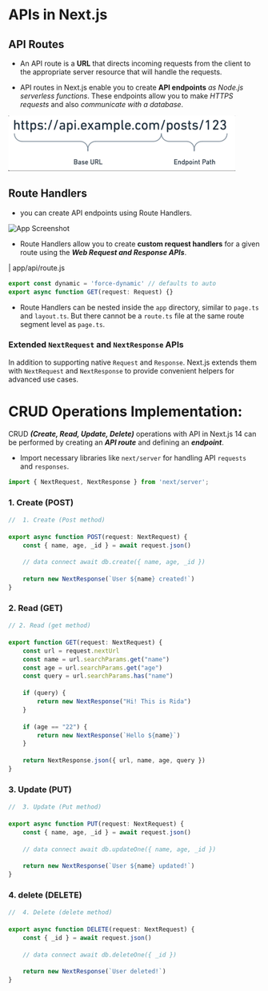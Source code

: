 # APIs in Next.js

## API Routes 
* An API route is a **URL** that directs incoming requests from the client to the appropriate server resource that will handle the requests.

* API routes in Next.js enable you to create **API endpoints** *as Node.js serverless functions*. These endpoints allow you to make *HTTPS requests* and also *communicate with a database*.

![App Screenshot](/step17_api/public/api_3.png)

## Route Handlers
* you can create API endpoints using Route Handlers.

![App Screenshot](/step17_api/public/api_4.avif)

* Route Handlers allow you to create **custom request handlers** for a given route using the ***Web Request and Response APIs***.

| app/api/route.js
``` typescript
export const dynamic = 'force-dynamic' // defaults to auto
export async function GET(request: Request) {}
```

* Route Handlers can be nested inside the `app` directory, similar to `page.ts` and `layout.ts`. But there cannot be a `route.ts` file at the same route segment level as `page.ts`.

### Extended `NextRequest` and `NextResponse` APIs
In addition to supporting native `Request` and `Response`. Next.js extends them with `NextRequest` and `NextResponse` to provide convenient helpers for advanced use cases.

# CRUD Operations Implementation:
CRUD ***(Create, Read, Update, Delete)*** operations with API in Next.js 14 can be performed by creating an ***API route*** and defining an ***endpoint***.

* Import necessary libraries like `next/server` for handling API `requests` and `responses`.

```typescript
import { NextRequest, NextResponse } from 'next/server';
```

### 1. Create (POST)

```typescript
//  1. Create (Post method)

export async function POST(request: NextRequest) {
    const { name, age, _id } = await request.json()

    // data connect await db.create({ name, age, _id })

    return new NextResponse(`User ${name} created!`)
}
```

### 2. Read (GET)

```typescript
// 2. Read (get method)

export function GET(request: NextRequest) {
    const url = request.nextUrl
    const name = url.searchParams.get("name")
    const age = url.searchParams.get("age")
    const query = url.searchParams.has("name")

    if (query) {
        return new NextResponse("Hi! This is Rida")
    }

    if (age == "22") {
        return new NextResponse(`Hello ${name}`)
    }

    return NextResponse.json({ url, name, age, query })
}
```

### 3. Update (PUT)

```typescript
//  3. Update (Put method)

export async function PUT(request: NextRequest) {
    const { name, age, _id } = await request.json()

    // data connect await db.updateOne({ name, age, _id })

    return new NextResponse(`User ${name} updated!`)
}
```

### 4. delete (DELETE)

```typescript
//  4. Delete (delete method)

export async function DELETE(request: NextRequest) {
    const { _id } = await request.json()

    // data connect await db.deleteOne({ _id })

    return new NextResponse(`User deleted!`)
}
```